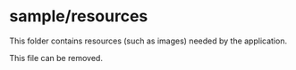 # sample/resources

This folder contains resources (such as images) needed by the application. 

This file can be removed.
